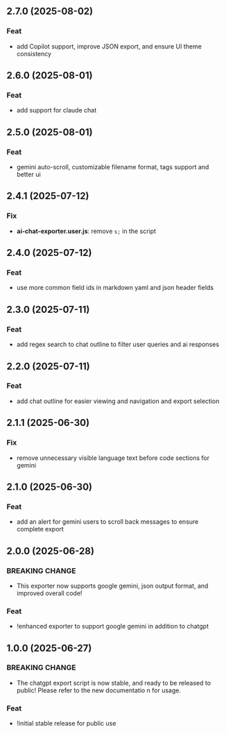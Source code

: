 ## 2.7.0 (2025-08-02)

### Feat

- add Copilot support, improve JSON export, and ensure UI theme consistency

## 2.6.0 (2025-08-01)

### Feat

- add support for claude chat

## 2.5.0 (2025-08-01)

### Feat

- gemini auto-scroll, customizable filename format, tags support and better ui

## 2.4.1 (2025-07-12)

### Fix

- **ai-chat-exporter.user.js**: remove `s;` in the script

## 2.4.0 (2025-07-12)

### Feat

- use more common field ids in markdown yaml and json header fields

## 2.3.0 (2025-07-11)

### Feat

- add regex search to chat outline to filter user queries and ai responses

## 2.2.0 (2025-07-11)

### Feat

- add chat outline for easier viewing and navigation and export selection

## 2.1.1 (2025-06-30)

### Fix

- remove unnecessary visible language text before code sections for gemini

## 2.1.0 (2025-06-30)

### Feat

- add an alert for gemini users to scroll back messages to ensure complete export

## 2.0.0 (2025-06-28)

### BREAKING CHANGE

- This exporter now supports google gemini, json output format, and improved overall code!

### Feat

- !enhanced exporter to support google gemini in addition to chatgpt

## 1.0.0 (2025-06-27)

### BREAKING CHANGE

- The chatgpt export script is now stable, and ready to be released to public! Please refer to the new documentatio
n for usage.

### Feat

- !initial stable release for public use
